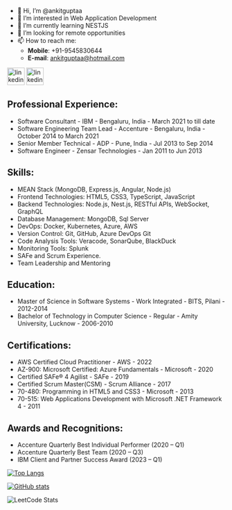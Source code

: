 - 👋 Hi, I’m @ankitguptaa
- 👀 I’m interested in Web Application Development
- 🌱 I’m currently learning NESTJS
- 💞️ I’m looking for remote opportunities
- 📫 How to reach me:
  * **Mobile**: +91-9545830644
  * **E-mail**: ankitguptaa@hotmail.com
    
    
[<img src='https://cdn1.iconfinder.com/data/icons/logotypes/32/circle-linkedin-512.png' alt='linkedin' height='40'>](https://www.linkedin.com/in/ankitguptaaa)  [<img src='https://encrypted-tbn0.gstatic.com/images?q=tbn:ANd9GcRg3_zUOTTVtG0oVsm36rwDXTDpFRwo6Q01J3vdQDE7&s' alt='linkedin' height='40'>](https://leetcode.com/ankitguptaa/)

 
Professional Experience:
--------------------
- Software Consultant - IBM - Bengaluru, India - March 2021 to till date
- Software Engineering Team Lead - Accenture - Bengaluru, India - October 2014 to March 2021
- Senior Member Technical - ADP - Pune, India - Jul 2013 to Sep 2014
- Software Engineer - Zensar Technologies - Jan 2011 to Jun 2013

Skills:
--------------------
- MEAN Stack (MongoDB, Express.js, Angular, Node.js)
- Frontend Technologies: HTML5, CSS3, TypeScript, JavaScript
- Backend Technologies: Node.js, Nest.js, RESTful APIs, WebSocket, GraphQL
- Database Management: MongoDB, Sql Server
- DevOps: Docker, Kubernetes, Azure, AWS 
- Version Control: Git, GitHub, Azure DevOps Git
- Code Analysis Tools: Veracode, SonarQube, BlackDuck
- Monitoring Tools: Splunk
- SAFe and Scrum Experience.
- Team Leadership and Mentoring

Education:
--------------------
- Master of Science in Software Systems - Work Integrated - BITS, Pilani - 2012-2014
- Bachelor of Technology in Computer Science - Regular - Amity University, Lucknow - 2006-2010

Certifications:
--------------------
- AWS Certified Cloud Practitioner - AWS - 2022
- AZ-900: Microsoft Certified: Azure Fundamentals - Microsoft - 2020
- Certified SAFe® 4 Agilist - SAFe - 2019
- Certified Scrum Master(CSM) - Scrum Alliance - 2017
- 70-480: Programming in HTML5 and CSS3 - Microsoft - 2013
- 70-515: Web Applications Development with Microsoft .NET Framework 4 - 2011

Awards and Recognitions:
--------------------
- Accenture Quarterly Best Individual Performer (2020 – Q1)
- Accenture Quarterly Best Team (2020 – Q3)
- IBM Client and Partner Success Award (2023 – Q1)

[![Top Langs](https://github-readme-stats.vercel.app/api/top-langs/?username=ankitguptaa)](https://github.com/ankitguptaa)

[![GitHub stats](https://github-readme-stats.vercel.app/api?username=ankitguptaa&show_icons=true)  ](https://github-readme-stats.vercel.app/api?username=ankitguptaa&theme=transparent)

![LeetCode Stats](https://leetcard.jacoblin.cool/ankitguptaa?theme=dark&font=Sansita)
